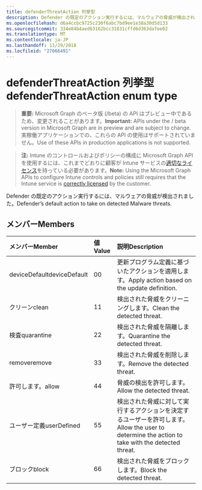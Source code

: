 ```yaml
---
title: defenderThreatAction 列挙型
description: Defender の既定のアクション実行するには、マルウェアの脅威が検出されました。
ms.openlocfilehash: d6a4ccbc9725c230f6abc7bd9ee1e38a30d5d133
ms.sourcegitcommit: 334e84b4aed63162bcc31831cffd6d363dafee02
ms.translationtype: MT
ms.contentlocale: ja-JP
ms.lasthandoff: 11/29/2018
ms.locfileid: "27066491"
---
```

# <a name="defenderthreataction-enum-type"></a><span data-ttu-id="04e69-103">defenderThreatAction 列挙型</span><span class="sxs-lookup"><span data-stu-id="04e69-103">defenderThreatAction enum type</span></span>

> <span data-ttu-id="04e69-104">**重要:** Microsoft Graph のベータ版 (/beta) の API はプレビュー中であるため、変更されることがあります。</span><span class="sxs-lookup"><span data-stu-id="04e69-104">**Important:** APIs under the / beta version in Microsoft Graph are in preview and are subject to change.</span></span> <span data-ttu-id="04e69-105">実稼働アプリケーションでの、これらの API の使用はサポートされていません。</span><span class="sxs-lookup"><span data-stu-id="04e69-105">Use of these APIs in production applications is not supported.</span></span>

> <span data-ttu-id="04e69-106">**注:** Intune のコントロールおよびポリシーの構成に Microsoft Graph API を使用するには、これまでどおりに顧客が Intune サービスの[適切なライセンス](https://go.microsoft.com/fwlink/?linkid=839381)を持っている必要があります。</span><span class="sxs-lookup"><span data-stu-id="04e69-106">**Note:** Using the Microsoft Graph APIs to configure Intune controls and policies still requires that the Intune service is [correctly licensed](https://go.microsoft.com/fwlink/?linkid=839381) by the customer.</span></span>

<span data-ttu-id="04e69-107">Defender の既定のアクション実行するには、マルウェアの脅威が検出されました。</span><span class="sxs-lookup"><span data-stu-id="04e69-107">Defender’s default action to take on detected Malware threats.</span></span>
## <a name="members"></a><span data-ttu-id="04e69-108">メンバー</span><span class="sxs-lookup"><span data-stu-id="04e69-108">Members</span></span>
|<span data-ttu-id="04e69-109">メンバー</span><span class="sxs-lookup"><span data-stu-id="04e69-109">Member</span></span>|<span data-ttu-id="04e69-110">値</span><span class="sxs-lookup"><span data-stu-id="04e69-110">Value</span></span>|<span data-ttu-id="04e69-111">説明</span><span class="sxs-lookup"><span data-stu-id="04e69-111">Description</span></span>|
|:---|:---|:---|
|<span data-ttu-id="04e69-112">deviceDefault</span><span class="sxs-lookup"><span data-stu-id="04e69-112">deviceDefault</span></span>|<span data-ttu-id="04e69-113">0</span><span class="sxs-lookup"><span data-stu-id="04e69-113">0</span></span>|<span data-ttu-id="04e69-114">更新プログラム定義に基づいたアクションを適用します。</span><span class="sxs-lookup"><span data-stu-id="04e69-114">Apply action based on the update definition.</span></span>|
|<span data-ttu-id="04e69-115">クリーン</span><span class="sxs-lookup"><span data-stu-id="04e69-115">clean</span></span>|<span data-ttu-id="04e69-116">1</span><span class="sxs-lookup"><span data-stu-id="04e69-116">1</span></span>|<span data-ttu-id="04e69-117">検出された脅威をクリーニングします。</span><span class="sxs-lookup"><span data-stu-id="04e69-117">Clean the detected threat.</span></span>|
|<span data-ttu-id="04e69-118">検査</span><span class="sxs-lookup"><span data-stu-id="04e69-118">quarantine</span></span>|<span data-ttu-id="04e69-119">2</span><span class="sxs-lookup"><span data-stu-id="04e69-119">2</span></span>|<span data-ttu-id="04e69-120">検出された脅威を隔離します。</span><span class="sxs-lookup"><span data-stu-id="04e69-120">Quarantine the detected threat.</span></span>|
|<span data-ttu-id="04e69-121">remove</span><span class="sxs-lookup"><span data-stu-id="04e69-121">remove</span></span>|<span data-ttu-id="04e69-122">3</span><span class="sxs-lookup"><span data-stu-id="04e69-122">3</span></span>|<span data-ttu-id="04e69-123">検出された脅威を削除します。</span><span class="sxs-lookup"><span data-stu-id="04e69-123">Remove the detected threat.</span></span>|
|<span data-ttu-id="04e69-124">許可します。</span><span class="sxs-lookup"><span data-stu-id="04e69-124">allow</span></span>|<span data-ttu-id="04e69-125">4</span><span class="sxs-lookup"><span data-stu-id="04e69-125">4</span></span>|<span data-ttu-id="04e69-126">脅威の検出を許可します。</span><span class="sxs-lookup"><span data-stu-id="04e69-126">Allow the detected threat.</span></span>|
|<span data-ttu-id="04e69-127">ユーザー定義</span><span class="sxs-lookup"><span data-stu-id="04e69-127">userDefined</span></span>|<span data-ttu-id="04e69-128">5</span><span class="sxs-lookup"><span data-stu-id="04e69-128">5</span></span>|<span data-ttu-id="04e69-129">検出された脅威に対して実行するアクションを決定するユーザーを許可します。</span><span class="sxs-lookup"><span data-stu-id="04e69-129">Allow the user to determine the action to take with the detected threat.</span></span>|
|<span data-ttu-id="04e69-130">ブロック</span><span class="sxs-lookup"><span data-stu-id="04e69-130">block</span></span>|<span data-ttu-id="04e69-131">6</span><span class="sxs-lookup"><span data-stu-id="04e69-131">6</span></span>|<span data-ttu-id="04e69-132">検出された脅威をブロックします。</span><span class="sxs-lookup"><span data-stu-id="04e69-132">Block the detected threat.</span></span>|





